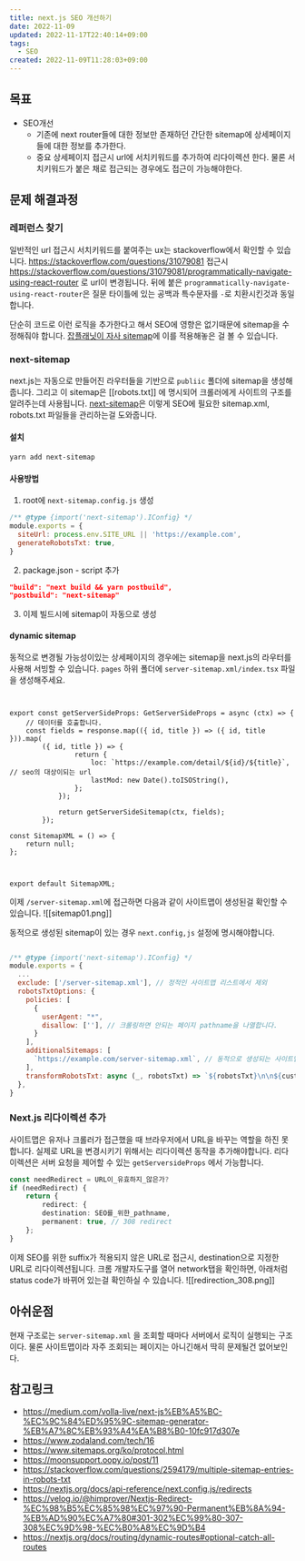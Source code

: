 ```yaml
---
title: next.js SEO 개선하기
date: 2022-11-09
updated: 2022-11-17T22:40:14+09:00
tags:
  - SEO
created: 2022-11-09T11:28:03+09:00
---
```


## 목표
- SEO개선
	- 기존에 next router들에 대한 정보만 존재하던 간단한 sitemap에 상세페이지들에 대한 정보를 추가한다.
	- 중요 상세페이지 접근시 url에 서치키워드를 추가하여 리다이렉션 한다. 물론 서치키워드가 붙은 채로 접근되는 경우에도 접근이 가능해야한다.

## 문제 해결과정

### 레퍼런스 찾기
일반적인 url 접근시 서치키워드를 붙여주는 ux는 stackoverflow에서 확인할 수 있습니다.
https://stackoverflow.com/questions/31079081 접근시 https://stackoverflow.com/questions/31079081/programmatically-navigate-using-react-router 로 url이 변경됩니다.
뒤에 붙은 `programmatically-navigate-using-react-router`은 질문 타이틀에 있는 공백과 특수문자를 `-`로 치환시킨것과 동일합니다.

단순히 코드로 이런 로직을 추가한다고 해서 SEO에 영향은 없기때문에 sitemap을 수정해줘야 합니다.
[잡플래닛이 자사 sitemap](https://www.jobplanet.co.kr/sitemaps/job-postings-sitemap-0.xml)에 이를 적용해놓은 걸 볼 수 있습니다.

### next-sitemap
next.js는 자동으로 만들어진 라우터들을 기반으로 `publiic` 폴더에 sitemap을 생성해줍니다. 그리고 이 sitemap은  [[robots.txt]] 에 명시되어 크롤러에게 사이트의 구조를 알려주는데 사용됩니다.
[next-sitemap](https://github.com/iamvishnusankar/next-sitemap)은 이렇게 SEO에 필요한 sitemap.xml, robots.txt 파일들을 관리하는걸 도와줍니다.

#### 설치
```
yarn add next-sitemap
```

#### 사용방법

1. root에 `next-sitemap.config.js` 생성
```javascript
/** @type {import('next-sitemap').IConfig} */
module.exports = {
  siteUrl: process.env.SITE_URL || 'https://example.com',
  generateRobotsTxt: true,
}
```
2. package.json - script 추가
```json
"build": "next build && yarn postbuild",
"postbuild": "next-sitemap"
```
3. 이제 빌드시에 sitemap이 자동으로 생성

#### dynamic sitemap
동적으로 변경될 가능성이있는 상세페이지의 경우에는 sitemap을 next.js의 라우터를 사용해 서빙할 수 있습니다.
`pages` 하위 폴더에 `server-sitemap.xml/index.tsx` 파일을 생성해주세요.
```tsx


export const getServerSideProps: GetServerSideProps = async (ctx) => {
	// 데이터를 호출합니다.
	const fields = response.map(({ id, title }) => ({ id, title })).map(
		({ id, title }) => {
				return {
					loc: `https://example.com/detail/${id}/${title}`, // seo의 대상이되는 url
					lastMod: new Date().toISOString(),
				};
			});

			return getServerSideSitemap(ctx, fields);
		});

const SitemapXML = () => {
	return null;
};



export default SitemapXML;
```

이제 `/server-sitemap.xml`에 접근하면 다음과 같이 사이트맵이 생성된걸 확인할 수 있습니다.
![[sitemap01.png]]

동적으로 생성된 sitemap이 있는 경우 `next.config,js` 설정에 명시해야합니다.
```javascript

/** @type {import('next-sitemap').IConfig} */
module.exports = {
  ...
  exclude: ['/server-sitemap.xml'], // 정적인 사이트맵 리스트에서 제외
  robotsTxtOptions: {
    policies: [
      {
        userAgent: "*",
        disallow: [''], // 크롤링하면 안되는 페이지 pathname을 나열합니다.
      }
    ],
    additionalSitemaps: [
      `https://example.com/server-sitemap.xml`, // 동적으로 생성되는 사이트맵 포함
    ],
    transformRobotsTxt: async (_, robotsTxt) => `${robotsTxt}\n\n${customOptions}`, // robots.txt를 커스터마이징할 때 사용함
  },
}

```


### Next.js 리다이렉션 추가
사이트맵은 유저나 크롤러가 접근했을 때 브라우저에서 URL을 바꾸는 역할을 하진 못합니다. 
실제로 URL을 변경시키기 위해서는 리다이렉션 동작을 추가해야합니다.
리다이렉션은 서버 요청을 제어할 수 있는 `getServersideProps` 에서 가능합니다.

```typescript
const needRedirect = URL이_유효하지_않은가?
if (needRedirect) {
	return {
		redirect: {
		destination: SEO를_위한_pathname,
		permanent: true, // 308 redirect
	};
}
```


이제 SEO를 위한 suffix가 적용되지 않은 URL로 접근시, destination으로 지정한 URL로 리다이렉션됩니다. 크롬 개발자도구를 열어 network탭을 확인하면, 아래처럼 status code가 바뀌어 있는걸 확인하실 수 있습니다.
![[redirection_308.png]]


## 아쉬운점
현재 구조로는 `server-sitemap.xml` 을 조회할 때마다 서버에서 로직이 실행되는 구조이다. 물론 사이트맵이라 자주 조회되는 페이지는 아니긴해서 딱히 문제될건 없어보인다.


## 참고링크
- https://medium.com/volla-live/next-js%EB%A5%BC-%EC%9C%84%ED%95%9C-sitemap-generator-%EB%A7%8C%EB%93%A4%EA%B8%B0-10fc917d307e
- https://www.zodaland.com/tech/16
- https://www.sitemaps.org/ko/protocol.html
- https://moonsupport.oopy.io/post/11
- https://stackoverflow.com/questions/2594179/multiple-sitemap-entries-in-robots-txt
- https://nextjs.org/docs/api-reference/next.config.js/redirects
- https://velog.io/@himprover/Nextjs-Redirect-%EC%98%B5%EC%85%98%EC%97%90-Permanent%EB%8A%94-%EB%AD%90%EC%A7%80#301-302%EC%99%80-307-308%EC%9D%98-%EC%B0%A8%EC%9D%B4
- https://nextjs.org/docs/routing/dynamic-routes#optional-catch-all-routes
